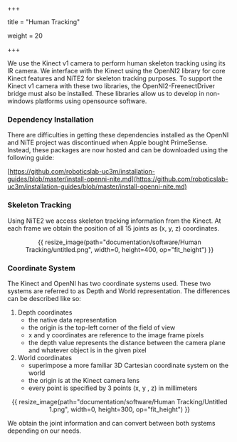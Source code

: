 +++

title = "Human Tracking"

weight = 20

+++

We use the Kinect v1 camera to perform human skeleton tracking using its IR camera. We interface with the Kinect using the OpenNI2 library for core Kinect features and NiTE2 for skeleton tracking purposes. To support the Kinect v1 camera with these two libraries, the OpenNI2-FreenectDriver bridge must also be installed. These libraries allow us to develop in non-windows platforms using opensource software.

### Dependency Installation

There are difficulties in getting these dependencies installed as the OpenNI and NiTE project was discontinued when Apple bought PrimeSense. Instead, these packages are now hosted and can be downloaded using the following guide:

[https://github.com/roboticslab-uc3m/installation-guides/blob/master/install-openni-nite.md](https://github.com/roboticslab-uc3m/installation-guides/blob/master/install-openni-nite.md)

### Skeleton Tracking

Using NiTE2 we access skeleton tracking information from the Kinect. At each frame we obtain the position of all 15 joints as (x, y, z) coordinates. 

<center>
    {{ resize_image(path="documentation/software/Human Tracking/untitled.png", width=0, height=400, op="fit_height") }}
</center>

### Coordinate System

The Kinect and OpenNI has two coordinate systems used. These two systems are referred to as Depth and World representation. The differences can be described like so:

1. Depth coordinates
    - the native data representation
    - the origin is the top-left corner of the field of view
    - x and y coordinates are reference to the image frame pixels
    - the depth value represents the distance between the camera plane and whatever object is in the given pixel
2. World coordinates
    - superimpose a more familiar 3D Cartesian coordinate system on the world
    - the origin is at the Kinect camera lens
    - every point is specified by 3 points (x, y , z) in millimeters

<center>
    {{ resize_image(path="documentation/software/Human Tracking/Untitled 1.png", width=0, height=300, op="fit_height") }}
</center>

We obtain the joint information and can convert between both systems depending on our needs.